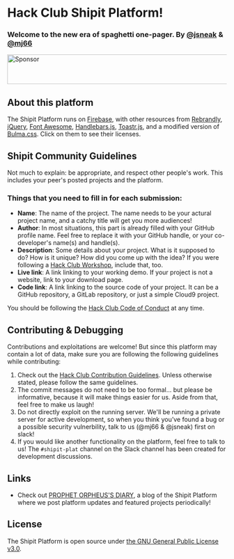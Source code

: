 # Hack Club Shipit Platform!
### Welcome to the new era of spaghetti one-pager. By [**@jsneak**][1] & [**@mj66**][2]

<a target='_blank' rel='nofollow' href='https://app.codesponsor.io/link/q7TTfZYjXAF2nnhG5MFVnFwy/mj66/shipit'>
  <img alt='Sponsor' width='888' height='68' src='https://app.codesponsor.io/embed/q7TTfZYjXAF2nnhG5MFVnFwy/mj66/shipit.svg' />
</a>

## About this platform
The Shipit Platform runs on [Firebase][6], with other resources from [Rebrandly][7], [jQuery][8], [Font Awesome][9], [Handlebars.js][10], [Toastr.js][11], and a modified version of [Bulma.css][12]. Click on them to see their licenses. 

## Shipit Community Guidelines
Not much to explain: be appropriate, and respect other people's work. This includes your peer's posted projects and the platform.

### Things that you need to fill in for each submission:
- **Name**: The name of the project. The name needs to be your actural project name, and a catchy title will get you more audiences!
- **Author**: In most situations, this part is already filled with your GitHub profile name. Feel free to replace it with your GitHub handle, or your co-developer's name(s) and handle(s).
- **Description**: Some details about your project. What is it supposed to do? How is it unique? How did you come up with the idea? If you were following a [Hack Club Workshop][3], include that, too.
- **Live link**: A link linking to your working demo. If your project is not a website, link to your download page.
- **Code link**: A link linking to the source code of your project. It can be a GitHub repository, a GitLab repository, or just a simple Cloud9 project.

You should be following the [Hack Club Code of Conduct](https://github.com/hackclub/hackclub/blob/master/CONDUCT.md) at any time.

## Contributing & Debugging
Contributions and exploitations are welcome! But since this platform may contain a lot of data, make sure you are following the following guidelines while contributing:
1. Check out the [Hack Club Contribution Guidelines][5]. Unless otherwise stated, please follow the same guidelines.
2. The commit messages do not need to be too formal... but please be informative, because it will make things easier for us. Aside from that, feel free to make us laugh!
3. Do not directly exploit on the running server. We'll be running a private server for active development, so when you think you’ve found a bug or a possible security vulnerbility, talk to us (@mj66 & @jsneak) first on slack!
4. If you would like another functionality on the platform, feel free to talk to us! The `#shipit-plat` channel on the Slack channel has been created for development discussions.

## Links
- Check out [PROPHET ORPHEUS'S DIARY][4], a blog of the Shipit Platform where we post platform updates and featured projects periodically! 

## License
The Shipit Platform is open source under [the GNU General Public License v3.0][13].


[1]: https://github.com/JSneak
[2]: https://github.com/mj66
[3]: https://hackclub.com/workshops/
[4]: https://blog.shipit.tech/
[5]: https://github.com/hackclub/hackclub/blob/master/CONTRIBUTING.md
[6]: https://firebase.google.com/
[7]: https://developers.rebrandly.com/
[8]: https://jquery.org/license/
[9]: http://fontawesome.io/license/
[10]: https://github.com/wycats/handlebars.js/blob/master/LICENSE
[11]: http://codeseven.github.io/toastr/#license
[12]: https://github.com/jgthms/bulma/blob/master/LICENSE
[13]: https://github.com/mj66/shipit/blob/master/LICENSE
